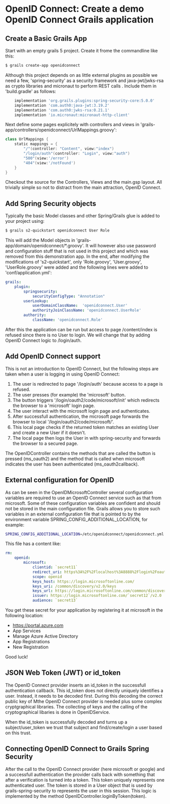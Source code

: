 # OpenID Connect: Create a demo OpenID Connect Grails application


## Create a Basic Grails App
Start with an empty grails 5 project. Create it frome the commandline like this:
```bash
$ grails create-app openidconnect
```
Although this project depends on as little external plugins as possible we need a few, 'spring-security' 
as a security framework and java-jwt/jwks-rsa as crypto libraries and micronaut to perform REST calls . 
Include them in 'build.gradle' as follows:
```gradle
    implementation 'org.grails.plugins:spring-security-core:5.0.0'
    implementation 'com.auth0:java-jwt:3.19.2'
    implementation 'com.auth0:jwks-rsa:0.21.1'
    implementation 'io.micronaut:micronaut-http-client'
```
Next define some pages explicitely with controllers and views in 'grails-app/controllers/openidconnect/UrlMappings.groovy':
```groovy
class UrlMappings {
    static mappings = {
        "/"(controller: "Content", view:"index")
        "/login/auth"(controller: "Login", view:"auth")
        "500"(view:'/error')
        "404"(view:'/notFound')
    }
}
```
Checkout the source for the Controllers, Views and the main.gsp layout. All trivially simple so not to 
distract from the main attraction, OpenID Connect.

## Add Spring Security objects

Typically the basic Model classes and other Spring/Grails glue is added to your project using:
```bash
$ grails s2-quickstart openidconnect User Role
```
This will add the Model objects in 'grails-app/domain/openidconnect/*.groovy'.
It will however also use password and configuration stuff that is not used in this project
and which was removed from this demonstration app.
In the end, after modifying the modifications of 's2-quickstart', only 'Role.groovy', 'User.groovy', 'UserRole.groovy' 
were added and the following lines were added to 'conf/application.yml':

```yaml
grails:
    plugin:
        springsecurity:
            securityConfigType: "Annotation"
        userLookup:
            userDomainClassName:  'openidconnect.User'
            authorityJoinClassName: 'openidconnect.UserRole'
        authority:
            className: 'openidconnect.Role'
```
After this the application can be run but access to page /content/index is refused since there is no User to
login. We will change that by adding OpenID Connect logic to /login/auth.

## Add OpenID Connect support
This is not an introduction to OpenID Connect, but the following steps are taken when a user
is logging in using OpenID Connect:

1. The user is redirected to page '/login/auth' because access to a page is refused.
2. The user presses (for example) the 'microsoft' button.
3. The button triggers '/login/oauth2/code/microsoft/init' which redirects the browser to a 'microsoft' login page. 
4. The user interact with the microsoft login page and authenticates.
5. After successfull authentication, the microsoft page forwards the browser to local '/login/oauth2/code/microsoft/'.
6. This local page checks if the returned token matches an existing User and create a new User if it doesn't.
7. The local page then logs the User in with spring-security and forwards the browser to a secured page.

The OpenIDController contains the methods that are called the button is pressed (ms_oauth2) and the method
that is called when microsoft indicates the user has been authenticated (ms_oauth2callback).

## External configuration for OpenID

As can be seen in the OpenIDMicrosoftController several configuration variables are required to use an
OpenID Connect service such as that from microsoft. Some of these configuration variables 
are confident and should not be stored in the main configuration file. Grails allows you 
to store such variables in an external configuration file that is pointed to by the
environment variable SPRING_CONFIG_ADDITIONAL_LOCATION, for example:
```bash
SPRING_CONFIG_ADDITIONAL_LOCATION=/etc/openidconnect/openidconnect.yml
```
This file has a content like:
```yaml
rm:
    openid:
        microsoft:
            clientid: `secret11`
            redirect_uri: https%3A%2F%2Flocalhost%3A8888%2Flogin%2Foauth2%2Fcode%2Fmicrosoft
            scope: openid
            keys_host: https://login.microsoftonline.com/
            keys_uri: /common/discovery/v2.0/keys
            keys_url: https://login.microsoftonline.com/common/discovery/v2.0/keys
            issuer: https://login.microsoftonline.com/`secret12`/v2.0
            audience: `secret13`
```
You get these secret for your application by registering it at microsoft in the following location:

* https://portal.azure.com
* App Services
* Manage Azure Active Directory
* App Registrations
* New Registration

Good luck!

## JSON Web Token (JWT) or id_token

The OpenID Connect provider inserts an id_token in the successfull authentication callback. This id_token
does not directly uniquely identifies a user. Instead, it needs to be decoded first.
During this decoding the correct public key of Mthe OpenID Connect provider is needed plus some complex
cryptgraphical libraries. The collecting of keys and the calling of the cryptographical libaries is 
done in OpenIDService.

When the id_token is successfully decoded and turns up a subject/user_token we trust that subject and
find/create/login a user based on this trust.

## Connecting OpenID Connect to Grails Spring Security

After the call to the OpenID Connect provider (here microsoft or google) and a successfull 
authentication the provider calls back with something that after a verification is turned 
into a token. This token uniquely represents one authenticated user. 
The token is stored in a User object that is used by grails-spring-security to represents 
the user in this session. This logic is implemented by the method OpenIDController.loginByToken(token).




